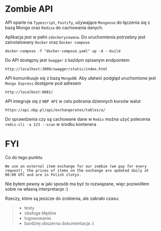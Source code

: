 # Zombie API

API oparte na `Typescript`, `Fastify`, używające `Mongoose` do łączenia się z bazą Mongo oraz `Redisa` do cachowania danych.

Aplikacja jest w pełni `zdockeryzowana`. Do uruchomienia potrzebny jest zainstalowany `Docker` oraz `Docker compose` 

```
docker-compose -f "docker-compose.yaml" up -d --build
```

Do API dostępny jest `Swagger` z każdym opisanym endpointem
```
http://localhost:3000/swagger/static/index.html
```

API komunikuuje się z bazą `MongoDB`. Aby ułatwić podgląd uruchomione jest `Mongo Express` dostępne pod adresem
```
http://localhost:8081/
```

API integruje się z `NBP API` w celu pobrania dziennych kursów walut
```
https://api.nbp.pl/api/exchangerates/tables/a/
```

Do sprawdzenia czy są cachowane dane w `Redis` można użyć polecenia `redis-cli -a 123 --scan` w środku kontenera

# FYI

Co do tego punktu
```
We use an external item exchange for our zombie (we pay for every request), the prices of items on the exchange are updated daily at 00:00 UTC and are in Polish zlotys.
```
Nie byłem pewny w jaki sposób ma być to rozwiązane, więc pozwoliłem sobie na własną interpretacje :)

Rzeczy, które są jeszcze do zrobienia, ale zabrało czasu:
> * testy
> * obsługa błędów
> * logowowanie
> * bardziej obszerna dokumentacja :)


